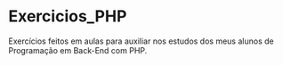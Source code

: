 # Exercicios_PHP
Exercícios feitos em aulas para auxiliar nos estudos dos meus alunos de Programação em Back-End com PHP. 
